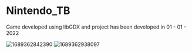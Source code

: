 # Nintendo_TB
Game developed using libGDX and project has been developed in 01 - 01 - 2022

![1689362842390](https://github.com/SakibvHossain/Nintendo_TB/assets/92059000/36d6f5b2-9924-4371-918f-7c665a198450)
![1689362938097](https://github.com/SakibvHossain/Nintendo_TB/assets/92059000/d5ca904c-5bb9-48d9-bd13-9addd40ad5fa)

